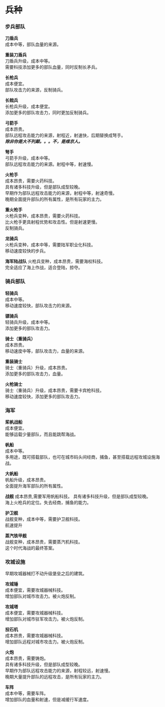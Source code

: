 兵种    
=

### 步兵部队    

**刀盾兵**  
成本中等，部队血量的来源。  

**重装刀盾兵**  
刀盾兵升级，成本中等。  
需要科技添加更多的部队血量，同时反制长矛兵。    

**长枪兵**  
成本便宜。  
部队攻击力的来源，反制骑兵。    

**长戟兵**  
长枪兵升级，成本便宜。  
添加更多的部队攻击力，同时更加反制骑兵。    

**弓箭手**  
成本昂贵。  
部队远程攻击能力的来源，射程近，射速快，后期替换成弩手。    
***除非你是大不列颠。。。不，是维京人。***  

**弩手**    
弓箭手升级，成本中等。  
部队远程攻击能力的来源。射程中等，射速慢。  

**火枪手**  
成本昂贵，需要火药科技。    
具有诸多科技升级，但是部队成型较晚。     
早期作为部队远程攻击能力的来源，射程中等，射速奇慢。        
晚期全面提升部队的所有属性，是所有玩家的主力。   

**重火枪手**    
火枪兵变种，成本昂贵，需要火药科技。    
比火枪手更具射程优势和攻击性。但是射速更慢。    
反制骑兵。  

**龙骑兵**  
火枪兵变种，成本中等，需要陆军职业化科技。  
移动速度较快的步兵。    

**海军陆战队**
火枪兵变种，成本昂贵，需要海权科技。    
完全适应了海上作战，适合登陆，掠夺。    

### 骑兵部队    

**轻骑兵**  
成本中等。  
移动速度较快，部队攻击力的来源。    

**骠骑兵**  
轻骑兵升级，成本中等。  
添加更多的部队攻击力。  

**骑士（重骑兵）**  
成本昂贵。  
移动速度中等，部队攻击力，血量的来源。  

**重装骑士**    
骑士（重骑兵）升级，成本昂贵。  
添加更多的部队攻击力，血量。    

**火枪骑士**    
骑士（重骑兵）升级，成本昂贵，需要卡宾枪科技。  
移动速度较快，添加更多的部队攻击力。    

### 海军    

**桨帆战船**    
成本便宜。  
能够运载少量部队，而且能跳帮海战。  

**帆船**    
成本中等。  
多用途，既可搭载部队，也可在城市码头间经商，捕鱼，甚至搭载远程攻城设施海战。    

**大帆船**  
帆船升级，成本昂贵。    
全面提升海军部队的所有属性。    

**战舰**
成本昂贵,需要军用帆船科技。 
具有诸多科技升级，但是部队成型较晚。    
海上火枪兵的定位。失去经商，捕鱼的能力。    

**护卫舰**  
战舰变种，成本中等，需要护卫舰科技。    
航速提升    

**蒸汽铁甲舰**  
战舰变种，成本昂贵，需要蒸汽机科技。    
这个时代海战的最终答案。    

### 攻城设施    
早期攻城器械打不动升级堡垒之后的建筑。  

**攻城锤**  
成本便宜，需要攻城器械科技。    
增加部队对城市攻击力。被火炮反制。  

**攻城塔**  
成本便宜，需要攻城器械科技。    
增加部队对城市驻军攻击力。被火炮反制。  

**投石机**  
成本昂贵，需要攻城器械科技。    
增加部队远程对城市攻击力。被火炮反制。  

**火炮**    
成本昂贵，需要铸炮。    
具有诸多科技升级，但是部队成型较晚。    
早期作为部队远程攻击能力的来源，射程较远，射速慢。  
晚期大量提升部队的远程攻击，是所有玩家的主力。  

**车阵**    
成本中等，需要车阵。    
增加部队的血量和射速，但是减缓行军速度。    

